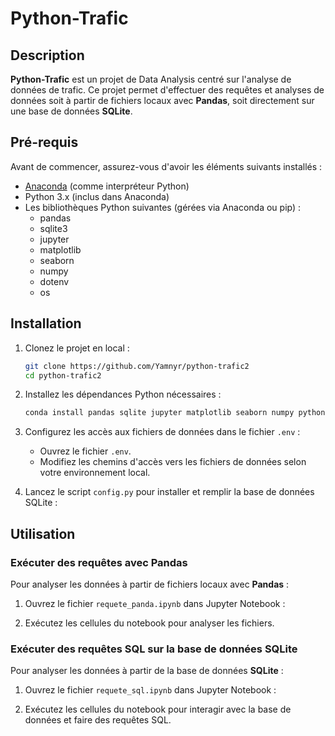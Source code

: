 # Python-Trafic

## Description

**Python-Trafic** est un projet de Data Analysis centré sur l'analyse de données de trafic. Ce projet permet d'effectuer des requêtes et analyses de données soit à partir de fichiers locaux avec **Pandas**, soit directement sur une base de données **SQLite**. 

## Pré-requis

Avant de commencer, assurez-vous d'avoir les éléments suivants installés :

- [Anaconda](https://www.anaconda.com/products/distribution) (comme interpréteur Python)
- Python 3.x (inclus dans Anaconda)
- Les bibliothèques Python suivantes (gérées via Anaconda ou pip) :
  - pandas
  - sqlite3
  - jupyter
  - matplotlib
  - seaborn
  - numpy
  - dotenv
  - os

## Installation

1. Clonez le projet en local :

    ```bash
    git clone https://github.com/Yamnyr/python-trafic2
    cd python-trafic2
    ```

2. Installez les dépendances Python nécessaires :

    ```bash
    conda install pandas sqlite jupyter matplotlib seaborn numpy python-dotenv

    ```

3. Configurez les accès aux fichiers de données dans le fichier `.env` :

    - Ouvrez le fichier `.env`.
    - Modifiez les chemins d'accès vers les fichiers de données selon votre environnement local.

5. Lancez le script `config.py` pour installer et remplir la base de données SQLite :

## Utilisation

### Exécuter des requêtes avec Pandas

Pour analyser les données à partir de fichiers locaux avec **Pandas** :

1. Ouvrez le fichier `requete_panda.ipynb` dans Jupyter Notebook :

2. Exécutez les cellules du notebook pour analyser les fichiers.

### Exécuter des requêtes SQL sur la base de données SQLite

Pour analyser les données à partir de la base de données **SQLite** :

1. Ouvrez le fichier `requete_sql.ipynb` dans Jupyter Notebook :

2. Exécutez les cellules du notebook pour interagir avec la base de données et faire des requêtes SQL.